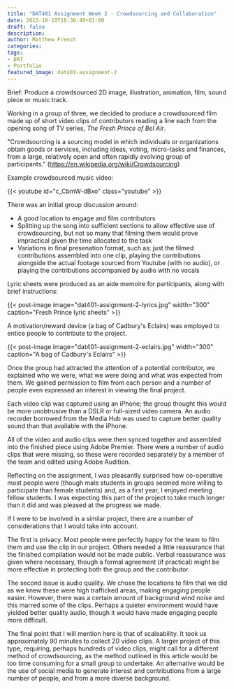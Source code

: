 ```yaml
---
title: "DAT401 Assignment Week 2 - Crowdsourcing and Collaboration"
date: 2015-10-10T18:36:49+01:00
draft: false
description: 
author: Matthew French
categories:
tags:
- DAT
- Portfolio
featured_image: dat401-assignment-2
---
```


Brief: Produce a crowdsourced 2D image, illustration, animation, film, sound piece or music track.

Working in a group of three, we decided to produce a crowdsourced film made up of short video clips of contributors reading a line each from the opening song of TV series, _The Fresh Prince of Bel Air_.

<!--more-->

"Crowdsourcing is a sourcing model in which individuals or organizations obtain goods or services, including ideas, voting, micro-tasks and finances, from a large, relatively open and often rapidly evolving group of participants." (<https://en.wikipedia.org/wiki/Crowdsourcing>)

Example crowdsourced music video:

{{< youtube id="c_CbmW-dBxo" class="youtube" >}}

There was an initial group discussion around:

- A good location to engage and film contributors
- Splitting up the song into sufficient sections to allow effective use of crowdsourcing, but not so many that filming them would prove impractical given the time allocated to the task
- Variations in final presenation format, such as: just the filmed contributions assembled into one clip, playing the contributions alongside the actual footage sourced from Youtube (with no audio), or playing the contributions accompanied by audio with no vocals

Lyric sheets were produced as an aide memoire for participants, along with brief instructions:

{{< post-image image="dat401-assignment-2-lyrics.jpg" width="300" caption="Fresh Prince lyric sheets" >}}

A motivation/reward device (a bag of Cadbury's Eclairs) was employed to entice people to contribute to the project.

{{< post-image image="dat401-assignment-2-eclairs.jpg" width="300" caption="A bag of Cadbury's Eclairs" >}}

Once the group had attracted the attention of a potential contributor, we explained who we were, what we were doing and what was expected from them. We gained permission to film from each person and a number of people even expressed an interest in viewing the final project.

Each video clip was captured using an iPhone; the group thought this would be more unobtrusive than a DSLR or full-sized video camera. An audio recorder borrowed from the Media Hub was used to capture better quality sound than that available with the iPhone.

All of the video and audio clips were then synced together and assembled into the finished piece using Adobe Premier. There were a number of audio clips that were missing, so these were recorded separately by a member of the team and edited using Adobe Audition.

Reflecting on the assignment, I was pleasantly surprised how co-operative most people were (though male students in groups seemed more willing to participate than female students) and, as a first year, I enjoyed meeting fellow students. I was expecting this part of the project to take much longer than it did and was pleased at the progress we made.

If I were to be involved in a similar project, there are a number of considerations that I would take into account.

The first is privacy. Most people were perfectly happy for the team to film them and use the clip in our project. Others needed a little reassurance that the finished compilation would not be made public. Verbal reassurance was given where necessary, though a formal agreement (if practical) might be more effective in protecting both the group and the contributor.

The second issue is audio quality. We chose the locations to film that we did as we knew these were high trafficked areas, making engaging people easier. However, there was a certain amount of background wind noise and this marred some of the clips. Perhaps a quieter environment would have yielded better quality audio, though it would have made engaging people more difficult.

The final point that I will mention here is that of scaleability. It took us approximately 90 minutes to collect 20 video clips. A larger project of this type, requiring, perhaps hundreds of video clips, might call for a different method of crowdsourcing, as the method outlined in this article would be too time consuming for a small group to undertake. An alternative would be the use of social media to generate interest and contributions from a large number of people, and from a more diverse background.